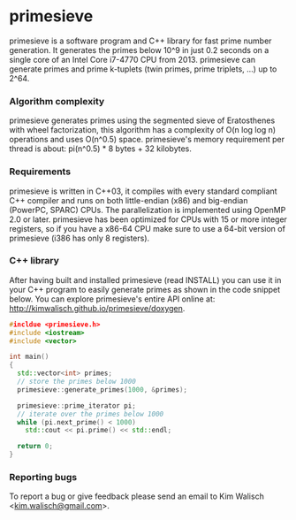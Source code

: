 primesieve
========
primesieve is a software program and C++ library for fast prime number generation. It generates the primes below 10^9 in just 0.2 seconds on a single core of an Intel Core i7-4770 CPU from 2013. primesieve can generate primes and prime k-tuplets (twin primes, prime triplets, ...) up to 2^64.

### Algorithm complexity
primesieve generates primes using the segmented sieve of Eratosthenes with wheel factorization, this algorithm has a complexity of O(n log log n) operations and uses O(n^0.5) space. primesieve's memory requirement per thread is about: pi(n^0.5) * 8 bytes + 32 kilobytes.

### Requirements
primesieve is written in C++03, it compiles with every standard compliant C++ compiler and runs on both little-endian (x86) and big-endian (PowerPC, SPARC) CPUs. The parallelization is implemented using OpenMP 2.0 or later. primesieve has been optimized for CPUs with 15 or more integer registers, so if you have a x86-64 CPU make sure to use a 64-bit version of primesieve (i386 has only 8 registers).

### C++ library

After having built and installed primesieve (read INSTALL) you can use it in your C++ program to easily generate primes as shown in the code snippet below. You can explore primesieve's entire API online at: http://kimwalisch.github.io/primesieve/doxygen.

```C++
#incldue <primesieve.h>
#include <iostream>
#include <vector>

int main()
{
  std::vector<int> primes;
  // store the primes below 1000
  primesieve::generate_primes(1000, &primes);

  primesieve::prime_iterator pi;
  // iterate over the primes below 1000
  while (pi.next_prime() < 1000)
    std::cout << pi.prime() << std::endl;

  return 0;
}
```

### Reporting bugs
To report a bug or give feedback please send an email to Kim Walisch <<kim.walisch@gmail.com>>.
